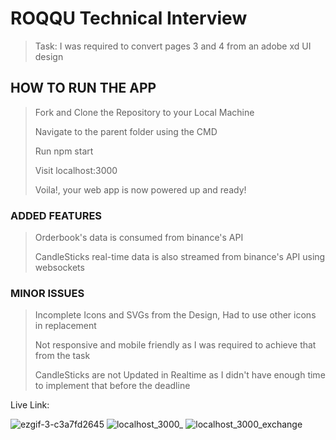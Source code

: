 # ROQQU Technical Interview
> Task: I was required to convert pages 3 and 4 from an adobe xd UI design

## HOW TO RUN THE APP
> Fork and Clone the Repository to your Local Machine
> 
> Navigate to the parent folder using the CMD
> 
> Run npm start
> 
> Visit localhost:3000
> 
> Voila!, your web app is now powered up and ready!

### ADDED FEATURES
> Orderbook's data is consumed from binance's API
>
> CandleSticks real-time data is also streamed from binance's API using websockets

### MINOR ISSUES
> Incomplete Icons and SVGs from the Design, Had to use other icons in replacement
> 
> Not responsive and mobile friendly as I was required to achieve that from the task
> 
> CandleSticks are not Updated in Realtime as I didn't have enough time to implement that before the deadline

Live Link: 

![ezgif-3-c3a7fd2645](https://user-images.githubusercontent.com/104224223/191729676-bdc2e3e9-595a-4002-9edf-07800bc19cf3.gif)
![localhost_3000_](https://user-images.githubusercontent.com/104224223/190915767-c86baae4-c714-4671-b971-9f261d3a21bc.png)
![localhost_3000_exchange](https://user-images.githubusercontent.com/104224223/191728811-1b20a73f-2ea9-4421-8039-d5adc894e9e0.png)

